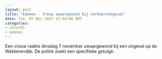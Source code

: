 ```yaml
---
layout: post
title: "Eemnes - Vrouw zwaargewond bij verkeersongeval"
date: Tue, 07 Nov 2017 13:34:00 GMT
categories: 
- utrecht 
- eemnes 
---
```


Een vrouw raakte dinsdag 7 november zwaargewond bij een ongeval op de Wakkerendijk. De politie zoekt een specifieke getuige.
